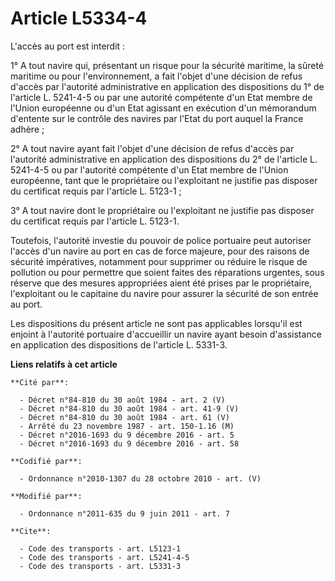 # Article L5334-4

L'accès au port est interdit : 

1° A tout navire qui, présentant un risque pour la sécurité maritime, la sûreté maritime ou pour l'environnement, a fait
l'objet d'une décision de refus d'accès par l'autorité administrative en application des dispositions du 1° de l'article L.
5241-4-5 ou par une autorité compétente d'un Etat membre de l'Union européenne ou d'un Etat agissant en exécution d'un
mémorandum d'entente sur le contrôle des navires par l'Etat du port auquel la France adhère ; 

2° A tout navire ayant fait l'objet d'une décision de refus d'accès par l'autorité administrative en application des
dispositions du 2° de l'article L. 5241-4-5 ou par l'autorité compétente d'un Etat membre de l'Union européenne, tant que le
propriétaire ou l'exploitant ne justifie pas disposer du certificat requis par l'article L. 5123-1 ; 

3° A tout navire dont le propriétaire ou l'exploitant ne justifie pas disposer du certificat requis par l'article L. 5123-1. 

Toutefois, l'autorité investie du pouvoir de police portuaire peut autoriser l'accès d'un navire au port en cas de force
majeure, pour des raisons de sécurité impératives, notamment pour supprimer ou réduire le risque de pollution ou pour
permettre que soient faites des réparations urgentes, sous réserve que des mesures appropriées aient été prises par le
propriétaire, l'exploitant ou le capitaine du navire pour assurer la sécurité de son entrée au port. 

Les dispositions du présent article ne sont pas applicables lorsqu'il est enjoint à l'autorité portuaire d'accueillir un
navire ayant besoin d'assistance en application des dispositions de l'article L. 5331-3.

**Liens relatifs à cet article**

	**Cité par**:

	  - Décret n°84-810 du 30 août 1984 - art. 2 (V)
	  - Décret n°84-810 du 30 août 1984 - art. 41-9 (V)
	  - Décret n°84-810 du 30 août 1984 - art. 61 (V)
	  - Arrêté du 23 novembre 1987 - art. 150-1.16 (M)
	  - Décret n°2016-1693 du 9 décembre 2016 - art. 5
	  - Décret n°2016-1693 du 9 décembre 2016 - art. 58

	**Codifié par**:

	  - Ordonnance n°2010-1307 du 28 octobre 2010 - art. (V)

	**Modifié par**:

	  - Ordonnance n°2011-635 du 9 juin 2011 - art. 7

	**Cite**:

	  - Code des transports - art. L5123-1
	  - Code des transports - art. L5241-4-5
	  - Code des transports - art. L5331-3
